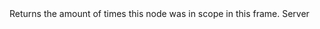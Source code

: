 <function name="GetCurCalls" parent="VProfNode" type="classfunc">
	<description>
		Returns the amount of times this node was in scope in this frame.
	</description>
	<realm>Server</realm>
	<rets>
		<ret name="calls" type="number"></ret>
	</rets>
</function>